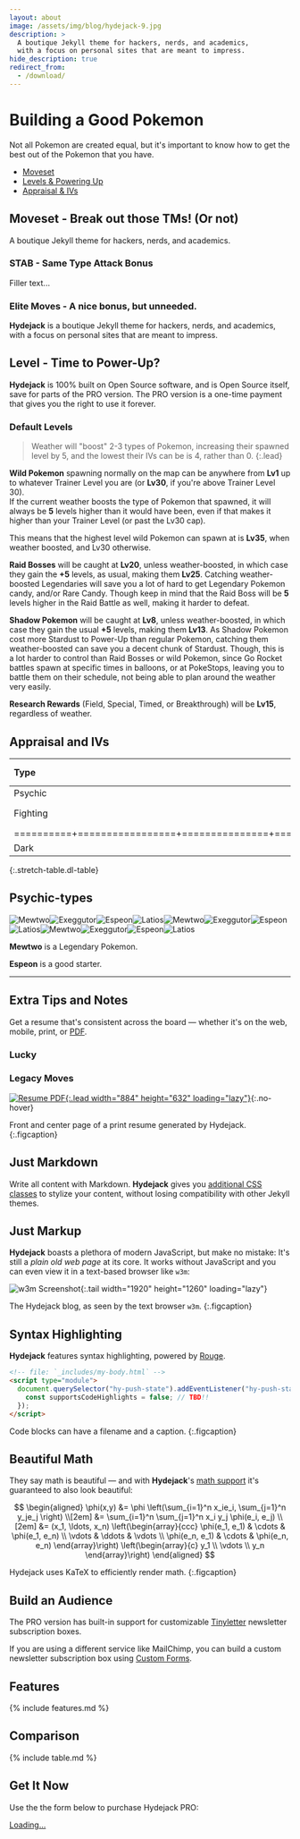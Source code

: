 ```yaml
---
layout: about
image: /assets/img/blog/hydejack-9.jpg
description: >
  A boutique Jekyll theme for hackers, nerds, and academics,
  with a focus on personal sites that are meant to impress.
hide_description: true
redirect_from:
  - /download/
---
```


# Building a Good Pokemon

Not all Pokemon are created equal, but it's important to know how to get the best out of the Pokemon that you have.

- [Moveset](#moveset---break-out-those-tms-or-not)
- [Levels & Powering Up](#level---time-to-power-up)
- [Appraisal & IVs](#appraisal-and-ivs)


## Moveset - Break out those TMs! (Or not)

A boutique Jekyll theme for hackers, nerds, and academics.  

### STAB - Same Type Attack Bonus

Filler text...

### Elite Moves - A nice bonus, but unneeded.

**Hydejack** is a boutique Jekyll theme for hackers, nerds, and academics, with a focus on personal sites that are meant to impress.


## Level - Time to Power-Up?

**Hydejack** is 100% built on Open Source software, and is Open Source itself, save for parts of the PRO version. The PRO version is a one-time payment that gives you the right to use it forever.

### Default Levels

> Weather will "boost" 2-3 types of Pokemon, increasing their spawned level by 5, and the lowest their IVs can be is 4, rather than 0.
{:.lead}

**Wild Pokemon** spawning normally on the map can be anywhere from **Lv1** up to whatever Trainer Level you are (or **Lv30**, if you're above Trainer Level 30).\
If the current weather boosts the type of Pokemon that spawned, it will always be **5** levels higher than it would have been, even if that makes it higher than your Trainer Level (or past the Lv30 cap).

This means that the highest level wild Pokemon can spawn at is **Lv35**, when weather boosted, and Lv30 otherwise.

**Raid Bosses** will be caught at **Lv20**, unless weather-boosted, in which case they gain the **+5** levels, as usual, making them **Lv25**. Catching weather-boosted Legendaries will save you a lot of hard to get Legendary Pokemon candy, and/or Rare Candy. Though keep in mind that the Raid Boss will be **5** levels higher in the Raid Battle as well, making it harder to defeat.

**Shadow Pokemon** will be caught at **Lv8**, unless weather-boosted, in which case they gain the usual **+5** levels, making them **Lv13**. As Shadow Pokemon cost more Stardust to Power-Up than regular Pokemon, catching them weather-boosted can save you a decent chunk of Stardust. Though, this is a lot harder to control than Raid Bosses or wild Pokemon, since Go Rocket battles spawn at specific times in balloons, or at PokeStops, leaving you to battle them on their schedule, not being able to plan around the weather very easily.

**Research Rewards** (Field, Special, Timed, or Breakthrough) will be **Lv15**, regardless of weather.


## Appraisal and IVs

|Type      | Pokemon         | Fast Move     | Carge Move    |
|:---------|:----------------|:-------------:|:-------------:|
| Psychic  | Espeon          | Confusion     | ???           |
| Fighting | Machamp         | Counter       | Dynamic Punch |
|==========+=================+===============+===============|
| Dark     | Tyranitar       | Bite          | Crunch        |
{:.stretch-table.dl-table}


## Psychic-types
![Mewtwo](https://img.pokemondb.net/sprites/home/normal/mewtwo.png)![Exeggutor](https://img.pokemondb.net/sprites/home/normal/exeggutor.png)![Espeon](https://img.pokemondb.net/sprites/home/normal/espeon.png)![Latios](https://img.pokemondb.net/sprites/home/normal/latios.png)![Mewtwo](https://img.pokemondb.net/sprites/home/normal/mewtwo.png)![Exeggutor](https://img.pokemondb.net/sprites/home/normal/exeggutor.png)![Espeon](https://img.pokemondb.net/sprites/home/normal/espeon.png)![Latios](https://img.pokemondb.net/sprites/home/normal/latios.png)![Mewtwo](https://img.pokemondb.net/sprites/home/normal/mewtwo.png)![Exeggutor](https://img.pokemondb.net/sprites/home/normal/exeggutor.png)![Espeon](https://img.pokemondb.net/sprites/home/normal/espeon.png)![Latios](https://img.pokemondb.net/sprites/home/normal/latios.png)

**Mewtwo** is a Legendary Pokemon.

**Espeon** is a good starter.


---


## Extra Tips and Notes
Get a resume that's consistent across the board — whether it's on the web, mobile, print, or [PDF](assets/Resume.pdf).

### Lucky

### Legacy Moves
[![Resume PDF](assets/img/blog/resume.png){:.lead width="884" height="632" loading="lazy"}][resume]{:.no-hover}

Front and center page of a print resume generated by Hydejack.
{:.figcaption}


## Just Markdown
Write all content with Markdown. __Hydejack__ gives you [additional CSS classes](docs/writing.md) to stylize your content, without losing compatibility with other Jekyll themes.


## Just Markup
**Hydejack** boasts a plethora of modern JavaScript, but make no mistake: It's still a _plain old web page_ at its core. It works without JavaScript and you can even view it in a text-based browser like `w3m`:

![w3m Screenshot](assets/img/blog/w3m.png){:.tail width="1920" height="1260" loading="lazy"}

The Hydejack blog, as seen by the text browser `w3m`.
{:.figcaption}


## Syntax Highlighting
**Hydejack** features syntax highlighting, powered by [Rouge].

```html
<!-- file: `_includes/my-body.html` -->
<script type="module">
  document.querySelector("hy-push-state").addEventListener("hy-push-state-load", () => {
    const supportsCodeHighlights = false; // TBD!!
  });
</script>
```

Code blocks can have a filename and a caption.
{:.figcaption}


## Beautiful Math
They say math is beautiful — and with **Hydejack**'s [math support][math] it's guaranteed to also look beautiful:

$$
\begin{aligned}
  \phi(x,y) &= \phi \left(\sum_{i=1}^n x_ie_i, \sum_{j=1}^n y_je_j \right) \\[2em]
            &= \sum_{i=1}^n \sum_{j=1}^n x_i y_j \phi(e_i, e_j)            \\[2em]
            &= (x_1, \ldots, x_n)
               \left(\begin{array}{ccc}
                 \phi(e_1, e_1)  & \cdots & \phi(e_1, e_n) \\
                 \vdots          & \ddots & \vdots         \\
                 \phi(e_n, e_1)  & \cdots & \phi(e_n, e_n)
               \end{array}\right)
               \left(\begin{array}{c}
                 y_1    \\
                 \vdots \\
                 y_n
               \end{array}\right)
\end{aligned}
$$

Hydejack uses KaTeX to efficiently render math.
{:.figcaption}


## Build an Audience
The PRO version has built-in support for customizable [Tinyletter] newsletter subscription boxes.

If you are using a different service like MailChimp, you can build a custom newsletter subscription box using [Custom Forms][forms].


## Features

{% include features.md %}


## Comparison

{% include table.md %}


## Get It Now

Use the the form below to purchase Hydejack PRO:

<div class="gumroad-product-embed" data-gumroad-product-id="nuOluY"><a href="https://gumroad.com/l/nuOluY">Loading…</a></div>


[blog]: /
[portfolio]: https://hydejack.com/examples/
[resume]: https://hydejack.com/resume/
[download]: https://hydejack.com/download/
[welcome]: https://hydejack.com/
[forms]: https://hydejack.com/forms-by-example/

[features]: #features
[news]: #build-an-audience
[syntax]: syntax-highlighting
[latex]: #beautiful-math
[dark]: https://hydejack.com/blog/hydejack/2018-09-01-introducing-dark-mode/
[search]: https://hydejack.com/#_search-input
[grid]: https://hydejack.com/blog/hydejack/

[lic]: LICENSE.md
[pro]: licenses/PRO.md
[docs]: docs/README.md
[ofln]: docs/advanced.md#enabling-offline-support
[math]: docs/writing.md#adding-math

[kit]: https://github.com/hydecorp/hydejack-starter-kit/releases
[src]: https://github.com/hydecorp/hydejack
[gem]: https://rubygems.org/gems/jekyll-theme-hydejack
[buy]: https://gum.co/nuOluY

[gpss]: https://developers.google.com/speed/pagespeed/insights/?url=https%3A%2F%2Fhydejack.com%2Fdocs%2F
[rouge]: http://rouge.jneen.net
[katex]: https://khan.github.io/KaTeX/
[mathjax]: https://www.mathjax.org/
[tinyletter]: https://tinyletter.com/
